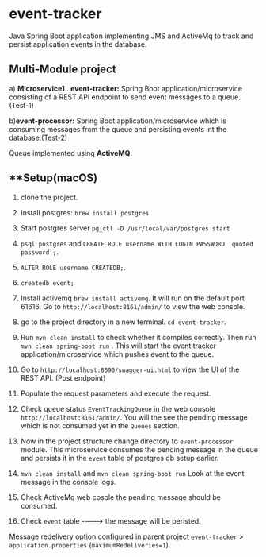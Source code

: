 # event-tracker
Java Spring Boot application implementing JMS and ActiveMq to track and persist application events in the  database.  
  
## **Multi-Module project** 
a) **Microservice1** . 
**event-tracker:** Spring Boot application/microservice consisting of a REST API endpoint to send event messages to a queue.(Test-1) 
    
b)**event-processor:** Spring Boot application/microservice which is consuming messages from the queue and persisting events int the database.(Test-2)
    
  
Queue implemented using **ActiveMQ**.
  
## **Setup(macOS)
  
1. clone the project.
  
2. Install postgres: `brew install postgres`.
  
3. Start postgres server `pg_ctl -D /usr/local/var/postgres start`

4. `psql postgres` and `CREATE ROLE username WITH LOGIN PASSWORD 'quoted password';`.
  
5. `ALTER ROLE username CREATEDB;`.  

6. `createdb event;`
   
7. Install activemq `brew install activemq`. It will run on the default port 61616. Go to `http://localhost:8161/admin/` to view the web console.

8. go to the project directory in a new terminal. `cd event-tracker`.
  
9. Run `mvn clean install` to check whether it compiles correctly. Then run `mvn clean spring-boot run` . 
This will start the event tracker application/microservice which pushes event to the queue.
  
10. Go to `http://localhost:8090/swagger-ui.html` to view the UI of the REST API. (Post endpoint)
  
11. Populate the request parameters and execute the request. 
  
12. Check queue status `EventTrackingQueue` in the web console `http://localhost:8161/admin/`. You will the see the pending message which is not consumed yet in the `Queues` section. 

  
13. Now in the project structure change directory to `event-processor` module. This microservice consumes the pending message in the queue and persists it in the `event` table of postgres db setup earlier. 
  
14. `mvn clean install` and `mvn clean spring-boot run` Look at the event message in the console logs. 

15. Check ActiveMq web cosole the pending message should be consumed.
  
16. Check `event` table ----> the message will be peristed. 
  

Message redelivery option configured in  parent project `event-tracker` > `application.properties` (`maximumRedeliveries=1`).
  








      
  
  
